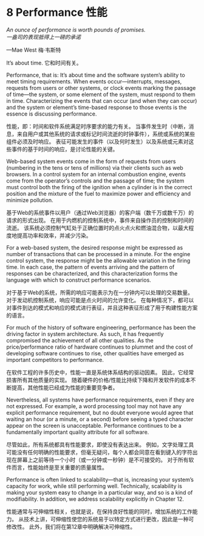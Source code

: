 8 Performance 性能
===

<!--https://blog.csdn.net/susemm/article/details/122770683-->

_An ounce of performance is worth pounds of promises._   
_一盎司的表现抵得上一磅的承诺_  

—Mae West 梅·韦斯特

It’s about time.
它和时间有关。

Performance, that is: It’s about time and the software system’s ability to meet timing requirements. When events occur—interrupts, messages, requests from users or other systems, or clock events marking the passage of time—the system, or some element of the system, must respond to them in time. Characterizing the events that can occur (and when they can occur) and the system or element’s time-based response to those events is the essence is discussing performance.

性能，即：时间和软件系统满足时序要求的能力有关。 当事件发生时（中断，消息，来自用户或其他系统的请求或标记时间流逝的时钟事件），系统或系统的某些组件必须及时响应。 表征可能发生的事件（以及何时发生）以及系统或元素对这些事件的基于时间的响应，是讨论性能的关键。

Web-based system events come in the form of requests from users (numbering in the tens or tens of millions) via their clients such as web browsers. In a control system for an internal combustion engine, events come from the operator’s controls and the passage of time; the system must control both the firing of the ignition when a cylinder is in the correct position and the mixture of the fuel to maximize power and efficiency and minimize pollution.

基于Web的系统事件以用户（通过Web浏览器）的客户端（数千万或数千万）的请求的形式出现。 在用于内燃机的控制系统中，事件来自操作员的控制和时间的流逝。 该系统必须控制气缸处于正确位置时的点火点火和燃油混合物，以最大程度地提高功率和效率，并减少污染。

For a web-based system, the desired response might be expressed as number of transactions that can be processed in a minute. For the engine control system, the response might be the allowable variation in the firing time. In each case, the pattern of events arriving and the pattern of responses can be characterized, and this characterization forms the language with which to construct performance scenarios.

对于基于Web的系统，所需的响应可能表示为在一分钟内可以处理的交易数量。 对于发动机控制系统，响应可能是点火时间的允许变化。 在每种情况下，都可以对事件到达的模式和响应的模式进行表征，并且这种表征形成了用于构建性能方案的语言。

For much of the history of software engineering, performance has been the driving factor in system architecture. As such, it has frequently compromised the achievement of all other qualities. As the price/performance ratio of hardware continues to plummet and the cost of developing software continues to rise, other qualities have emerged as important competitors to performance.

在软件工程的许多历史中，性能一直是系统体系结构的驱动因素。 因此，它经常损害所有其他质量的实现。 随着硬件的价格/性能比持续下降和开发软件的成本不断提高，其他性能已经成为性能的重要竞争者。

Nevertheless, all systems have performance requirements, even if they are not expressed. For example, a word processing tool may not have any explicit performance requirement, but no doubt everyone would agree that waiting an hour (or a minute, or a second) before seeing a typed character appear on the screen is unacceptable. Performance continues to be a fundamentally important quality attribute for all software.

尽管如此，所有系统都具有性能要求，即使没有表达出来。 例如，文字处理工具可能没有任何明确的性能要求，但毫无疑问，每个人都会同意在看到键入的字符出现在屏幕上之前等待一个小时（或一分钟或一秒钟）是不可接受的。 对于所有软件而言，性能始终是至关重要的质量属性。

Performance is often linked to scalability—that is, increasing your system’s capacity for work, while still performing well. Technically, scalability is making your system easy to change in a particular way, and so is a kind of modifiability. In addition, we address scalability explicitly in Chapter 12.

性能通常与可伸缩性相关，也就是说，在保持良好性能的同时，增加系统的工作能力。 从技术上讲，可伸缩性使您的系统易于以特定方式进行更改，因此是一种可修改性。 此外，我们将在第12章中明确解决可伸缩性。
